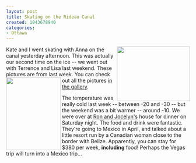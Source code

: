 ```yaml
--- 
layout: post
title: Skating on the Rideau Canal
created: 1043678940
categories: 
- Ottawa
---
```

<a href="http://gallery.bmannconsulting.com/jan19skating/DSCN9402"><img class="inline" src="http://gallery.bmannconsulting.com/albums/jan19skating/DSCN9402.thumb.jpg" width="200" height="150"  border="0" align="right"></a>Kate and I went skating with Anna on the canal yesterday afternoon. This was actually our second time on the ice -- we went out with Terrence and Lisa last weekend. These pictures are from last week.
<a href="http://gallery.bmannconsulting.com/jan19skating/DSCN9399"><img class="inline" src="http://gallery.bmannconsulting.com/albums/jan19skating/DSCN9399.thumb.jpg" width="150" height="200"  border="0" align="left"></a>
You can check out all the pictures <a href="http://gallery.bmannconsulting.com/jan19skating">in the gallery</a>.

The temperature was really cold last week -- between -20 and -30 -- but the weekend was a bit warmer -- around -10. We were over at <a href="http://homepage.mac.com/rhodgson/">Ron and Jocelyn's</a> house for dinner on Saturday night. The food and drink were fantastic. They're going to Mexico in April, and talked about a little resort run by a Canadian woman close to the border with Belize. Apparently, you can stay for $380 per week, <strong>including</strong> food! Perhaps the Vegas trip will turn into a Mexico trip...
